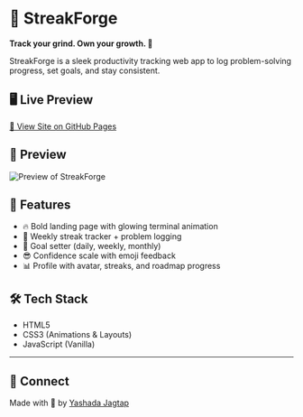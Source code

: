 # 🌟 StreakForge

**Track your grind. Own your growth. 🚀**

StreakForge is a sleek productivity tracking web app to log problem-solving progress, set goals, and stay consistent.

## 🖥️ Live Preview

[🔗 View Site on GitHub Pages](https://yashada18.github.io/streakforge)

## 📸 Preview

![Preview of StreakForge](preview.png)

## 🔧 Features

- 🔥 Bold landing page with glowing terminal animation
- 📅 Weekly streak tracker + problem logging
- 🎯 Goal setter (daily, weekly, monthly)
- 😎 Confidence scale with emoji feedback
- 📊 Profile with avatar, streaks, and roadmap progress

## 🛠️ Tech Stack

- HTML5  
- CSS3 (Animations & Layouts)  
- JavaScript (Vanilla)  

---

## 🤝 Connect

Made with 💙 by [Yashada Jagtap](https://github.com/yashada18)

